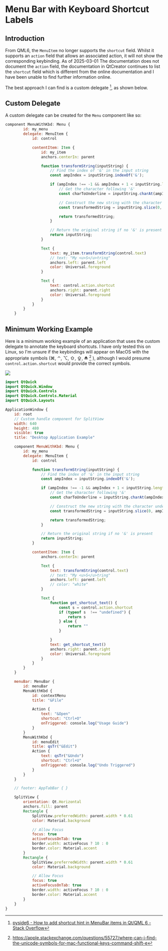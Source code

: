 # Menu Bar with Keyboard Shortcut Labels

## Introduction

From QML6, the `MenuItem` no longer supports the `shortcut` field. Whilst it supports an `action` field that allows an associated action, it will not show the corresponding keybinding. As of 2025-03-01 The documentation does not document the `action` field, the documentation in QtCreator continues to list the `shortcut` field which is different from the online documentation and I have been unable to find further information online.

The best approach I can find is a custom delegate [^1740795728], as shown below.

[^1740795728]: [pyside6 - How to add shortcut hint in MenuBar items in Qt/QML 6 - Stack Overflow](https://stackoverflow.com/questions/77163715/how-to-add-shortcut-hint-in-menubar-items-in-qt-qml-6)

## Custom Delegate

A custom delegate can be created for the `Menu` component like so:



```qml
component MenuWithKbd: Menu {
        id: my_menu
        delegate: MenuItem {
            id: control

            contentItem: Item {
                id: my_item
                anchors.centerIn: parent

                function transformString(inputString) {
                    // Find the index of '&' in the input string
                    const ampIndex = inputString.indexOf('&');

                    if (ampIndex !== -1 && ampIndex + 1 < inputString.length) {
                        // Get the character following '&'
                        const charToUnderline = inputString.charAt(ampIndex + 1);

                        // Construct the new string with the character underlined
                        const transformedString = inputString.slice(0, ampIndex) + `<u>${charToUnderline}</u>` + inputString.slice(ampIndex + 2);

                        return transformedString;
                    }

                    // Return the original string if no '&' is present
                    return inputString;
                }

                Text {
                    text: my_item.transformString(control.text)
                    // text: "My <u>S</u>tring"
                    anchors.left: parent.left
                    color: Universal.foreground
                }

                Text {
                    text: control.action.shortcut
                    anchors.right: parent.right
                    color: Universal.foreground
                }
            }
        }
    }

```

## Minimum Working Example

Here is a minimum working example of an application that uses the custom delegate to annotate the keyboard shortcuts. I have only tested this on Linux, so I'm unsure if the keybindings will appear on MacOS with the appropriate symbols (⌘, ⌃, ⌥, ⇧, ⇪, ⏏  [^1740801803] ), although I would presume `control.action.shortcut` would provide the correct symbols.

[^1740801803]: https://apple.stackexchange.com/questions/55727/where-can-i-find-the-unicode-symbols-for-mac-functional-keys-command-shift-e


![](assets/2025-03-01T13:27:59.530583.png)

```qml
import QtQuick
import QtQuick.Window
import QtQuick.Controls
import QtQuick.Controls.Material
import QtQuick.Layouts

ApplicationWindow {
    id: root
    // Custom handle component for SplitView
    width: 640
    height: 480
    visible: true
    title: "Desktop Application Example"

    component MenuWithKbd: Menu {
        id: my_menu
        delegate: MenuItem {
            id: control

            function transformString(inputString) {
                // Find the index of '&' in the input string
                const ampIndex = inputString.indexOf('&');

                if (ampIndex !== -1 && ampIndex + 1 < inputString.length) {
                    // Get the character following '&'
                    const charToUnderline = inputString.charAt(ampIndex + 1);

                    // Construct the new string with the character underlined
                    const transformedString = inputString.slice(0, ampIndex) + `<u>${charToUnderline}</u>` + inputString.slice(ampIndex + 2);

                    return transformedString;
                }

                // Return the original string if no '&' is present
                return inputString;
            }

            contentItem: Item {
                anchors.centerIn: parent

                Text {
                    text: transformString(control.text)
                    // text: "My <u>S</u>tring"
                    anchors.left: parent.left
                    // color: "white"
                }

                Text {
                    function get_shortcut_text() {
                        const s = control.action.shortcut
                        if (typeof s  !== "undefined") {
                            return s
                        } else {
                            return ""
                        }

                    }
                    text: get_shortcut_text()
                    anchors.right: parent.right
                    color: Universal.foreground
                }
            }
        }
    }

    menuBar: MenuBar {
        id: menuBar
        MenuWithKbd {
            id: contextMenu
            title: "&File"

            Action {
                text: "&Open"
                shortcut: "Ctrl+O"
                onTriggered: console.log("Usage Guide")
            }
        }
        MenuWithKbd {
            id: menuEdit
            title: qsTr("&Edit")
            Action {
                text: qsTr("&Undo")
                shortcut: "Ctrl+U"
                onTriggered: console.log("Undo Triggered")
            }
        }
    }

    // footer: AppTabBar { }

    SplitView {
        orientation: Qt.Horizontal
        anchors.fill: parent
        Rectangle {
            SplitView.preferredWidth: parent.width * 0.61
            color: Material.background

            // Allow Focus
            focus: true
            activeFocusOnTab: true
            border.width: activeFocus ? 10 : 0
            border.color: Material.accent
        }
        Rectangle {
            SplitView.preferredWidth: parent.width * 0.61
            color: Material.background

            // Allow Focus
            focus: true
            activeFocusOnTab: true
            border.width: activeFocus ? 10 : 0
            border.color: Material.accent
        }
    }
}
```






